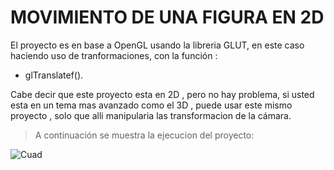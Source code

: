 # MOVIMIENTO DE UNA FIGURA EN 2D

El proyecto es en base a OpenGL usando la libreria GLUT, en este caso haciendo uso de tranformaciones, con la función : 
- glTranslatef().

Cabe decir que este proyecto esta en 2D , pero no hay problema, si usted esta en un tema mas avanzado como el 3D , puede usar este mismo proyecto ,  solo que alli manipularia las transformacion de la cámara.
> A continuación se muestra la ejecucion del proyecto: 

![Cuad](https://user-images.githubusercontent.com/96871746/212562483-3c9b0a44-266b-4360-b69e-7d0f8e1f0222.gif)
